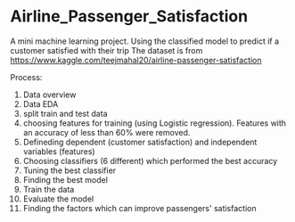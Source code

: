 # Airline_Passenger_Satisfaction
A mini machine learning project. Using the classified model to predict if a customer satisfied with their trip 
The dataset is from https://www.kaggle.com/teejmahal20/airline-passenger-satisfaction

Process:
1. Data overview
2. Data EDA
3. split train and test data
4. choosing features for training (using Logistic regression). Features with an accuracy of less than 60% were removed.
5. Defineding dependent (customer satisfaction) and independent variables (features)
6. Choosing classifiers (6 different) which performed the best accuracy
7. Tuning the best classifier
8. Finding the best model
9. Train the data
10. Evaluate the model
11. Finding the factors which can improve passengers' satisfaction
